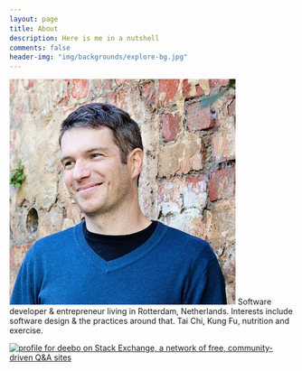 ```yaml
---
layout: page
title: About
description: Here is me in a nutshell
comments: false
header-img: "img/backgrounds/explore-bg.jpg"
---
```


<img src="img/avatar.jpg" alt="Devon Burriss" class="img-circle pull-left">
Software developer &amp; entrepreneur living in Rotterdam, Netherlands. Interests include software design &amp; the practices around that. Tai Chi, Kung Fu, nutrition and exercise.

<a href="http://stackexchange.com/users/3086310/deebo"><img src="http://stackexchange.com/users/flair/3086310.png" width="208" height="58" alt="profile for deebo on Stack Exchange, a network of free, community-driven Q&amp;A sites" title="profile for deebo on Stack Exchange, a network of free, community-driven Q&amp;A sites" /></a>

<a href="https://twitter.com/DevonBurriss">
    <span class="fa-stack fa-lg">
        <i class="fa fa-circle fa-stack-2x"></i>
        <i class="fa fa-twitter fa-stack-1x fa-inverse"></i>
    </span>
</a>

<a href="https://github.com/dburriss">
    <span class="fa-stack fa-lg">
        <i class="fa fa-circle fa-stack-2x"></i>
        <i class="fa fa-github fa-stack-1x fa-inverse"></i>
    </span>
</a>
